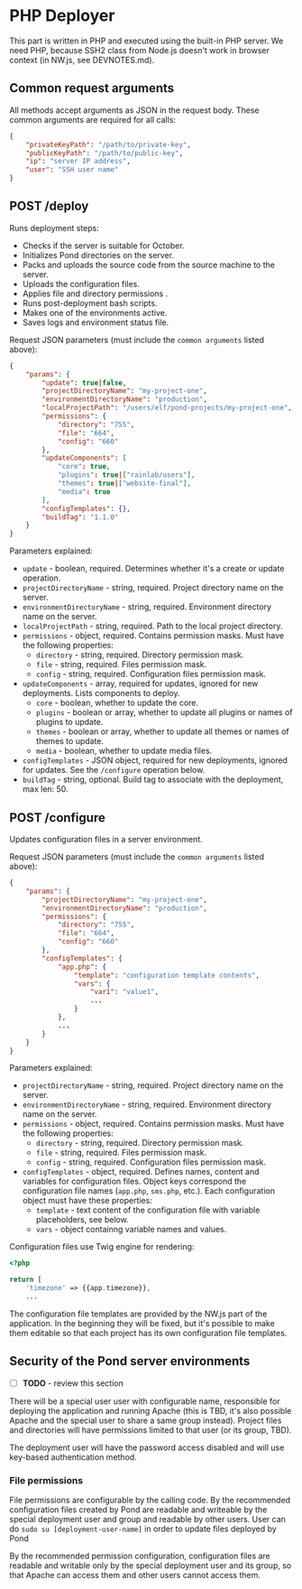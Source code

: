 # PHP Deployer

This part is written in PHP and executed using the built-in PHP server. We need PHP, because SSH2 class from Node.js doesn't work in browser context (in NW.js, see DEVNOTES.md).

## Common request arguments

All methods accept arguments as JSON in the request body. These common arguments are required for all calls:

```json
{
    "privateKeyPath": "/path/to/private-key",
    "publicKeyPath": "/path/to/public-key",
    "ip": "server IP address",
    "user": "SSH user name"
}
```

## POST /deploy

Runs deployment steps:

* Checks if the server is suitable for October.
* Initializes Pond directories on the server.
* Packs and uploads the source code from the source machine to the server.
* Uploads the configuration files.
* Applies file and directory permissions .
* Runs post-deployment bash scripts.
* Makes one of the environments active.
* Saves logs and environment status file.

Request JSON parameters (must include the `common arguments` listed above):

```json
{
    "params": {
        "update": true|false,
        "projectDirectoryName": "my-project-one",
        "environmentDirectoryName": "production",
        "localProjectPath": "/users/elf/pond-projects/my-project-one",
        "permissions": {
            "directory": "755",
            "file": "664",
            "config": "660"
        },
        "updateComponents": [
            "core": true,
            "plugins": true|["rainlab/users"],
            "themes": true|["website-final"],
            "media": true
        ],
        "configTemplates": {},
        "buildTag": "1.1.0"
    }
}
```

Parameters explained:

* `update` - boolean, required. Determines whether it's a create or update operation.
* `projectDirectoryName` - string, required. Project directory name on the server.
* `environmentDirectoryName` - string, required. Environment directory name on the server.
* `localProjectPath` - string, required. Path to the local project directory.
* `permissions` - object, required. Contains permission masks. Must have the following properties:
    * `directory` - string, required. Directory permission mask.
    * `file` - string, required. Files permission mask.
    * `config` - string, required. Configuration files permission mask.
* `updateComponents` - array, required for updates, ignored for new deployments. Lists components to deploy.
    * `core` - boolean, whether to update the core.
    * `plugins` - boolean or array, whether to update all plugins or names of plugins to update.
    * `themes` - boolean or array, whether to update all themes or names of themes to update.
    * `media` - boolean, whether to update media files.
* `configTemplates` - JSON object, required for new deployments, ignored for updates. See the `/configure` operation below.
* `buildTag` - string, optional. Build tag to associate with the deployment, max len: 50.

## POST /configure

Updates configuration files in a server environment.

Request JSON parameters (must include the `common arguments` listed above):

```json
{
    "params": {
        "projectDirectoryName": "my-project-one",
        "environmentDirectoryName": "production",
        "permissions": {
            "directory": "755",
            "file": "664",
            "config": "660"
        },
        "configTemplates": {
            "app.php": {
                "template": "configuration template contents",
                "vars": {
                    "var1": "value1",
                    ...
                }
            },
            ...
        }
    }
}
```

Parameters explained:

* `projectDirectoryName` - string, required. Project directory name on the server.
* `environmentDirectoryName` - string, required. Environment directory name on the server.
* `permissions` - object, required. Contains permission masks. Must have the following properties:
    * `directory` - string, required. Directory permission mask.
    * `file` - string, required. Files permission mask.
    * `config` - string, required. Configuration files permission mask.
* `configTemplates` - object, required. Defines names, content and variables for configuration files. Object keys correspond the configuration file names (`app.php`, `sms.php`, etc.). Each configuration object must have these properties:
    * `template` - text content of the configuration file with variable placeholders, see below.
    * `vars` - object containng variable names and values.

Configuration files use Twig engine for rendering:

```php
<?php

return [
    'timezone' => {{app.timezone}},
    ...
```

The configuration file templates are provided by the NW.js part of the application. In the beginning they will be fixed, but it's possible to make them editable so that each project has its own configuration file templates.

## Security of the Pond server environments

* [ ] **TODO** - review this section

There will be a special user user with configurable name, responsible for deploying the application and running Apache (this is TBD, it's also possible Apache and the special user to share a same group instead). Project files and directories will have permissions limited to that user (or its group, TBD).

The deployment user will have the password access disabled and will use key-based authentication method.

### File permissions

File permissions are configurable by the calling code. By the recommended configuration files created by Pond are readable and writeable by the special deployment user and group and readable by other users. User can do `sudo su [deployment-user-name]` in order to update files deployed by Pond

By the recommended permission configuration, configuration files are readable and writable only by the special deployment user and its group, so that Apache can access them and other users cannot access them.